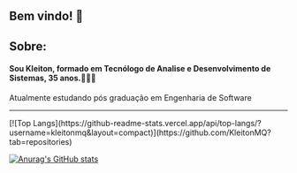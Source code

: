 <h2>Bem vindo! 👋</h2>

<h2>Sobre:</h2>
<h4>Sou Kleiton, formado em Tecnólogo de Analise e Desenvolvimento de Sistemas, 35 anos.👨🏻‍🎓</h4>
<p>Atualmente estudando pós graduação em Engenharia de Software</p>
<hr>
<p></p>
[![Top Langs](https://github-readme-stats.vercel.app/api/top-langs/?username=kleitonmq&layout=compact)](https://github.com/KleitonMQ?tab=repositories)

[![Anurag's GitHub stats](https://github-readme-stats.vercel.app/api?username=kleitonmq)](https://github.com/KleitonMQ?tab=repositories)

<!--
**KleitonMQ/KleitonMQ** is a ✨ _special_ ✨ repository because its `README.md` (this file) appears on your GitHub profile.

Here are some ideas to get you started:

- 🔭 I’m currently working on ...
- 🌱 I’m currently learning ...
- 👯 I’m looking to collaborate on ...
- 🤔 I’m looking for help with ...
- 💬 Ask me about ...
- 📫 How to reach me: ...
- 😄 Pronouns: ...
- ⚡ Fun fact: ...
-->
